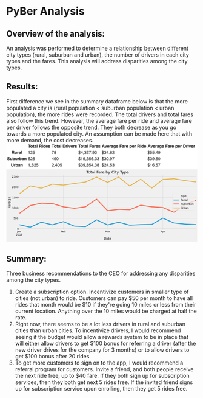 # PyBer Analysis

## Overview of the analysis: 
An analysis was performed to determine a relationship between different city types (rural, suburban and urban), the number of drivers in each city types and the fares. This analysis will address disparities among the city types. 


## Results: 
First difference we see in the summary dataframe below is that the more populated a city is (rural population < suburban population < urban population), the more rides were recorded. The total drivers and total fares also follow this trend. However, the average fare per ride and average fare per driver follows the opposite trend. They both decrease as you go towards a more populated city. 
An assumption can be made here that with more demand, the cost decreases. 
![Summary_Data](https://github.com/pratishthasingh1/PyBer_Analysis/blob/master/Resources/ride_data.png?raw=true)
![Ride_Data](https://github.com/pratishthasingh1/PyBer_Analysis/blob/master/Resources/ride_graph.png?raw=true)

## Summary: 
Three business recommendations to the CEO for addressing any disparities among the city types.
1. Create a subscription option. Incentivize customers in smaller type of cities (not urban) to ride. Customers can pay $50 per month to have all rides that month would be $10 if they're going 10 miles or less from their current location. Anything over the 10 miles would be charged at half the rate. 
2. Right now, there seems to be a lot less drivers in rural and suburban cities than urban cities. To incentivize drivers, I would recommend seeing if the budget would allow a rewards system to be in place that will either allow drivers to get $100 bonus for referring a driver (after the new driver drives for the company for 3 months) or to allow drivers to get $100 bonus after 20 rides. 
3. To get more customers to sign on to the app, I would recommend a referral program for customers. Invite a friend, and both people receive the next ride free, up to $40 fare. If they both sign up for subscription services, then they both get next 5 rides free. If the invited friend signs up for subscription service upon enrolling, then they get 5 rides free. 
